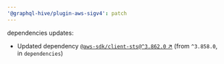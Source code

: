 ```yaml
---
'@graphql-hive/plugin-aws-sigv4': patch
---
```


dependencies updates: 

- Updated dependency [`@aws-sdk/client-sts@^3.862.0` ↗︎](https://www.npmjs.com/package/@aws-sdk/client-sts/v/3.862.0) (from `^3.858.0`, in `dependencies`)
